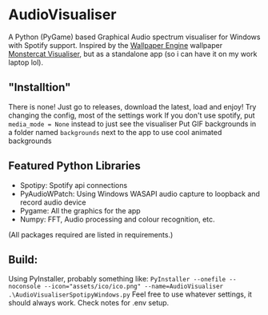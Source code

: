 # AudioVisualiser
A Python (PyGame) based Graphical Audio spectrum visualiser for Windows with Spotify support. Inspired by the [Wallpaper Engine](https://www.wallpaperengine.io/en) wallpaper [Monstercat Visualiser](https://steamcommunity.com/sharedfiles/filedetails/?id=1278092907), but as a standalone app (so i can have it on my work laptop lol). 

## "Installtion"
There is none! Just go to releases, download the latest, load and enjoy!
Try changing the config, most of the settings work
If you don't use spotify, put `media_mode = None` instead to just see the visualiser
Put GIF backgrounds in a folder named `backgrounds` next to the app to use cool animated backgrounds

## Featured Python Libraries
- Spotipy: Spotify api connections
- PyAudioWPatch: Using Windows WASAPI audio capture to loopback and record audio device
- Pygame: All the graphics for the app
- Numpy: FFT, Audio processing and colour recognition, etc.

(All packages required are listed in requirements.)

## Build: 
Using PyInstaller, probably something like:
`PyInstaller --onefile --noconsole --icon="assets/ico/ico.png" --name=AudioVisualiser .\AudioVisualiserSpotipyWindows.py`
Feel free to use whatever settings, it should always work. Check notes for .env setup.